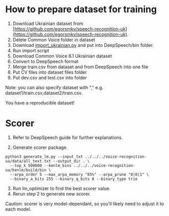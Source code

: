 # How to prepare dataset for training

1. Download Ukrainian dataset from [https://github.com/egorsmkv/speech-recognition-uk](https://github.com/egorsmkv/speech-recognition-uk).
2. Delete Common Voice folder in dataset
3. Download [import_ukrainian.py](scripts/import_ukrainian.py) and put into DeepSpeech/bin folder.
4. Run import script
5. Download Common Voice 6.1 Ukrainian dataset
6. Convert to DeepSpeech format
7. Merge train.csv from dataset and from DeepSpeech into one file
8. Put CV files into dataset files folder
9. Put dev.csv and test.csv into folder

Note: you can also specify dataset with "," e.g. dataset1/train.csv,dataset2/train.csv.

You have a reproducible dataset!


# Scorer

1. Refer to DeepSpeech guide for further explanations.

2. Generate scorer package.
```
python3 generate_lm.py --input_txt ../../../voice-recognition-ua/data/all_text.txt --output_dir . \
  --top_k 500000 --kenlm_bins ../../../voice-recognition-ua/kenlm/build/bin \
  --arpa_order 5 --max_arpa_memory "85%" --arpa_prune "0|0|1" \
  --binary_a_bits 255 --binary_q_bits 8 --binary_type trie
```
3. Run lm_optimizer to find the best scorer value.
4. Rerun step 2 to generate new scorer.

Caution: scorer is very model-dependant, so you'll likely need to adjust it to each model.